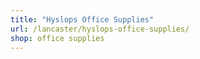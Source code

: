 ```yaml
---
title: "Hyslops Office Supplies"
url: /lancaster/hyslops-office-supplies/
shop: office supplies
---
```

